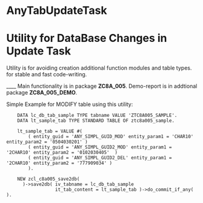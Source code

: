 # AnyTabUpdateTask
<h1>Utility for DataBase Changes in Update Task</h1>

<p>Utility is for avoiding creation additional function modules and table types. 
<BR>
  for stable and fast code-writing.
</p>
____
Main functionality is in package <strong>ZC8A_005</strong>.
Demo-report is in addtional package <strong>ZC8A_005_DEMO</strong>.

Simple Example for MODIFY table using this utility:
```
    DATA lc_db_tab_sample TYPE tabname VALUE 'ZTC8A005_SAMPLE'.
    DATA lt_sample_tab TYPE STANDARD TABLE OF ztc8a005_sample.

    lt_sample_tab = VALUE #(
        ( entity_guid = 'ANY_SIMPL_GUID_MOD' entity_param1 = 'CHAR10' entity_param2 = '0504030201' )
        ( entity_guid = 'ANY_SIMPL_GUID2_MOD' entity_param1 = '2CHAR10' entity_param2 = '0102030405'  )
        ( entity_guid = 'ANY_SIMPL_GUID2_DEL' entity_param1 = '2CHAR10' entity_param2 = '777909034' )
        ).

    NEW zcl_c8a005_save2db(
      )->save2db( iv_tabname = lc_db_tab_sample
                  it_tab_content = lt_sample_tab )->do_commit_if_any( ).
```
